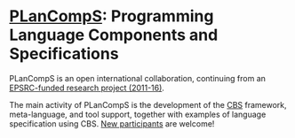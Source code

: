 [PLanCompS]: Programming Language Components and Specifications
===============================================================

PLanCompS is an open international collaboration, continuing from an
[EPSRC-funded research project (2011-16)].

The main activity of PLanCompS is the development of the [CBS] framework,
meta-language, and tool support, together with examples of language specification using CBS.
[New participants] are welcome!

[PLanCompS]: https://plancomps.github.io

[EPSRC-funded research project (2011-16)]: docs/2011-2016/

[CBS]: https://plancomps.github.io/CBS-beta

[New participants]: https://plancomps.github.io/CBS-beta/docs/Contributors
